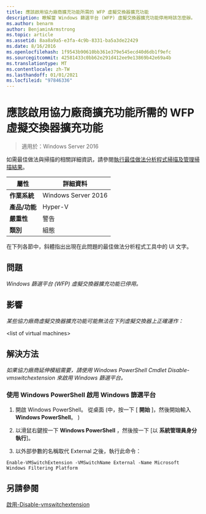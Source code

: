 ```yaml
---
title: 應該啟用協力廠商擴充功能所需的 WFP 虛擬交換器擴充功能
description: 瞭解當 Windows 篩選平台 (WFP) 虛擬交換器擴充功能停用時該怎麼辦。
ms.author: benarm
author: BenjaminArmstrong
ms.topic: article
ms.assetid: 8aa8a9a5-e3fa-4c9b-8331-ba5a3de22429
ms.date: 8/16/2016
ms.openlocfilehash: 1f9543b90610bb361e379e545ecd40d6db1f9efc
ms.sourcegitcommit: 42581433c0bb62e291d412ee9e13869b42e69a4b
ms.translationtype: MT
ms.contentlocale: zh-TW
ms.lasthandoff: 01/01/2021
ms.locfileid: "97846336"
---
```

# <a name="the-wfp-virtual-switch-extension-should-be-enabled-if-it-is-required-by-third-party-extensions"></a>應該啟用協力廠商擴充功能所需的 WFP 虛擬交換器擴充功能

>適用於：Windows Server 2016

如需最佳做法與掃描的相關詳細資訊，請參閱[執行最佳做法分析程式掃描及管理掃描結果](https://go.microsoft.com/fwlink/p/?LinkID=223177)。

|屬性|詳細資料|
|-|-|
|**作業系統**|Windows Server 2016|
|**產品/功能**|Hyper-V|
|**嚴重性**|警告|
|**類別**|組態|

在下列各節中，斜體指出出現在此問題的最佳做法分析程式工具中的 UI 文字。

## <a name="issue"></a>**問題**
*Windows 篩選平台 (WFP) 虛擬交換器擴充功能已停用。*

## <a name="impact"></a>**影響**
*某些協力廠商虛擬交換器擴充功能可能無法在下列虛擬交換器上正確運作：*

\<list of virtual machines>

## <a name="resolution"></a>**解決方法**
*如果協力廠商延伸模組需要，請使用 Windows PowerShell Cmdlet Disable-vmswitchextension 來啟用 Windows 篩選平台。*

### <a name="enable-the-windows-filtering-platform-using-windows-powershell"></a>使用 Windows PowerShell 啟用 Windows 篩選平台

1.  開啟 Windows PowerShell。 從桌面 (中，按一下 [ **開始** ]，然後開始輸入 **Windows PowerShell**。 ) 

2.  以滑鼠右鍵按一下 **Windows PowerShell** ，然後按一下 [以 **系統管理員身分執行**]。

3.  以外部參數的名稱取代 External 之後，執行此命令：

```
Enable-VMSwitchExtension -VMSwitchName External -Name Microsoft Windows Filtering Platform
```

## <a name="see-also"></a>另請參閱
[啟用-Disable-vmswitchextension](/powershell/module/hyper-v/enable-vmswitchextension)
